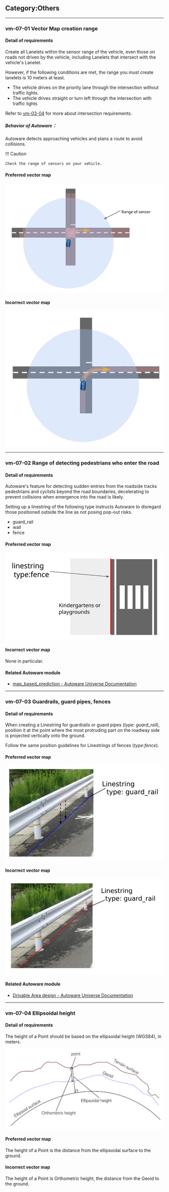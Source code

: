 ## Category:Others

---

### vm-07-01 Vector Map creation range

#### Detail of requirements <!-- omit in toc -->

Create all Lanelets within the sensor range of the vehicle, even those on roads not driven by the vehicle, including Lanelets that intersect with the vehicle's Lanelet.

However, if the following conditions are met, the range you must create lanelets is 10 meters at least.

- The vehicle drives on the priority lane through the intersection without traffic lights.
- The vehicle drives straight or turn left through the intersection with traffic lights

Refer to [vm-03-04](./category_intersection.md#vm-03-04-lanelet-creation-in-the-intersection) for more about intersection requirements.

##### Behavior of Autoware： <!-- omit in toc -->

Autoware detects approaching vehicles and plans a route to avoid collisions.

!!! Caution

    Check the range of sensors on your vehicle.

#### Preferred vector map <!-- omit in toc -->

![svg](./assets/vm-07-01_1.svg)

#### Incorrect vector map <!-- omit in toc -->

![svg](./assets/vm-07-01_2.svg)

---

### vm-07-02 Range of detecting pedestrians who enter the road

#### Detail of requirements <!-- omit in toc -->

Autoware's feature for detecting sudden entries from the roadside tracks pedestrians and cyclists beyond the road boundaries, decelerating to prevent collisions when emergence into the road is likely.

Setting up a linestring of the following type instructs Autoware to disregard those positioned outside the line as not posing pop-out risks.

- guard_rail
- wall
- fence

#### Preferred vector map <!-- omit in toc -->

![svg](./assets/vm-05-04_1.svg)

#### Incorrect vector map <!-- omit in toc -->

None in particular.

#### Related Autoware module

- [map_based_prediction - Autoware Universe Documentation](https://autowarefoundation.github.io/autoware.universe/main/perception/autoware_map_based_prediction/)

---

### vm-07-03 Guardrails, guard pipes, fences

#### Detail of requirements <!-- omit in toc -->

When creating a Linestring for guardrails or guard pipes (_type: guard_rail_), position it at the point where the most protruding part on the roadway side is projected vertically onto the ground.

Follow the same position guidelines for Linestrings of fences (_type:fence_).

#### Preferred vector map <!-- omit in toc -->

![png](./assets/vm-07-03_1.png)

#### Incorrect vector map <!-- omit in toc -->

![png](./assets/vm-07-03_2.png)

#### Related Autoware module

- [Drivable Area design - Autoware Universe Documentation](https://autowarefoundation.github.io/autoware.universe/main/planning/behavior_path_planner/autoware_behavior_path_planner_common/docs/behavior_path_planner_drivable_area_design/)

---

### vm-07-04 Ellipsoidal height

#### Detail of requirements <!-- omit in toc -->

The height of a Point should be based on the ellipsoidal height (WGS84), in meters.

![svg](./assets/vm-07-04_height_en.svg)

#### Preferred vector map <!-- omit in toc -->

The height of a Point is the distance from the ellipsoidal surface to the ground.

#### Incorrect vector map <!-- omit in toc -->

The height of a Point is Orthometric height, the distance from the Geoid to the ground.
